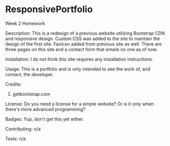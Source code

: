 # ResponsivePortfolio
Week 2 Homework 

Description:
This is a redesign of a previous website utilizing Bootstrap CDN and responsive design. Custom CSS was added to the site to maintain the design of the first site. Favicon added from previous site as well. There are three pages on this site and a contact form that emails no one as of now. 

Installation:
I do not think this site requires any installation instructions.

Usage:
This is a portfolio and is only intended to see the work of, and contact, the developer. 

Credits:
1) getbootstrap.com

License:
Do you need a license for a simple website? Or is it only when there's more advanced programming?

Badges:
Yup, don't get this yet either. 

Contributing:
n/a

Tests:
n/a